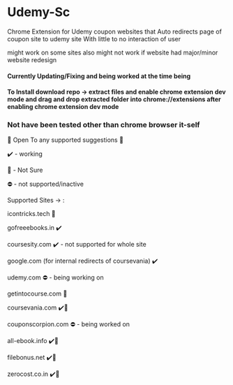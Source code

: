# Udemy-Sc
Chrome Extension for Udemy coupon websites 
that Auto redirects page of coupon site to udemy site With little to no interaction of user

might work on some sites also might not work if website had major/minor website redesign 

#### Currently Updating/Fixing and being worked at the time being
#### To Install download repo -> extract files and enable chrome extension dev mode and drag and drop extracted folder into chrome://extensions after enabling chrome extension dev mode

### Not have been tested other than chrome browser it-self
 🧐 Open To any supported suggestions 🧐
 
 ✔️ - working
 
 🤦‍ - Not Sure
 
 ⛔️ - not supported/inactive
 
Supported Sites -> :

icontricks.tech 🤦‍

gofreeebooks.in ✔️

coursesity.com  ✔️ - not supported for whole site

google.com (for internal redirects of coursevania) ✔️

udemy.com ⛔️ - being working on 

getintocourse.com 🤦‍ 

coursevania.com  ✔️💯

couponscorpion.com ⛔️ - being worked on

all-ebook.info ✔️💯

filebonus.net ✔️💯

zerocost.co.in ✔️💯

 
